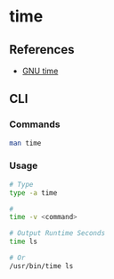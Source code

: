 # time

## References

- [GNU time](/gnu/time.md)

## CLI

### Commands

```sh
man time
```

### Usage

```sh
# Type
type -a time

#
time -v <command>

# Output Runtime Seconds
time ls

# Or
/usr/bin/time ls
```
